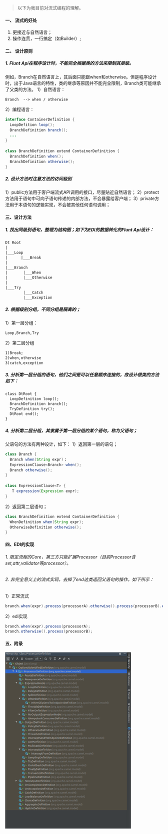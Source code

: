 > 以下为我目前对流式编程的理解。

#### 一、 流式的好处

1. 更接近与自然语言；
2. 操作连贯，一行搞定（如Builder）;
   
#### 二、 设计原则
   
##### 1. Flunt Api在程序设计时，不能完全根据类的方法来限制其层级。
   
例如，Branch在自然语言上，其后面只能跟when和otherwise。但是程序设计时，出于Java语言的特性，类的继承等原因并不能完全限制，Branch类可能继承了父类的方法。
1）自然语言：

```
Branch  --> when / otherwise
```

2）编程语言：

```java
interface ContainerDefinition {
  LoopDefition loop();
  BranchDefinition branch();
  ...
}

class BranchDefinition extend ContainerDefinition {
  BranchDefinition when();
  BranchDefinition otherwise();
}
```

##### 2. 设计方法时注意方法的访问级别

1）public方法用于客户端流式API调用的接口，尽量贴近自然语言；
2）protect方法用于语句中可向子语句传递的内部方法，不会暴露给客户端；
3）private方法用于本语句的逻辑实现，不会被其他任何语句调用；

#### 三、设计方法

##### 1. 找出同级别语句，整理为结构图；如下为EDI的数据转化的Flunt Api设计：

```
Dt Root
|
|___Loop
|      |___Break
|
|___Branch
|       |___When
|       |___Otherwise
|
|___Try
        |___Catch
        |___Exception
```

##### 2. 根据级别分组，不同分组是隔离的；

1）第一层分组：

```
Loop,Branch,Try
```

2）第二层分组

```
1)Break;
2)when,otherwise
3)catch,exception
```

##### 3. 分析第一层分组的语句，他们之间是可以任意顺序连接的，故设计根类的方法如下：

```
class DtRoot {
  LoopDefinition loop();
  BranchDefinition branch();
  TryDefinition try();
  DtRoot end();
}
```

##### 4. 分析第二层分组，其隶属于第一层分组的某个语句，称为父语句；

父语句的方法有两种设计，如下：
1）返回第一层的语句；

```java
class Branch {
  Branch when(String expr)；
  ExpressionClause<Branch> when();
  Branch otherwise();
}

class ExpressionClause<T> {
   T expression(Expression expr);
}
```

2）返回第二层语句；

```java
class BranchDefinition extend ContainerDefinition {
  WhenDefinition when(String expr);
  OtherwiseDefinition otherwise();
}
```

#### 四、EDI的实现

###### 1. 限定流程的Core，第三方只能扩展Processor（目前Processor含set,attr,validator等processor）。

###### 2. 非完全意义上的流式实现，去掉了end这类返回父语句的操作，如下所示：

1）正常流式

```java
branch.when(expr).process(processorA).otherwise().process(processorB).endbranch()
```

2）edi实现

```java
branch.when(expr).process(processorA);
branch.otherwise().process(processorB);
```

#### 五、附录

<img title="" src="pic/1240-20210115021514380.png" alt="Camel的关键Flunt Api类图" data-align="center" width="402">